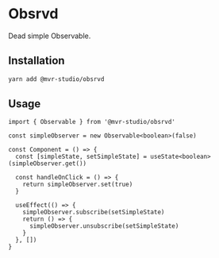 # Obsrvd

Dead simple Observable.

## Installation

```sh
yarn add @mvr-studio/obsrvd
```

## Usage

```tsx
import { Observable } from '@mvr-studio/obsrvd'

const simpleObserver = new Observable<boolean>(false)

const Component = () => {
  const [simpleState, setSimpleState] = useState<boolean>(simpleObserver.get())

  const handleOnClick = () => {
    return simpleObserver.set(true)
  }

  useEffect(() => {
    simpleObserver.subscribe(setSimpleState)
    return () => {
      simpleObserver.unsubscribe(setSimpleState)
    }
  }, [])
}
```
